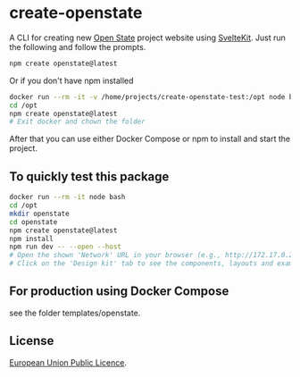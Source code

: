 # create-openstate
A CLI for creating new [Open State](https://openstate.eu) project website using [SvelteKit](https://kit.svelte.dev). Just run the following and follow the prompts.

```bash
npm create openstate@latest
```

Or if you don't have npm installed
```bash
docker run --rm -it -v /home/projects/create-openstate-test:/opt node bash
cd /opt
npm create openstate@latest
# Exit docker and chown the folder
```

After that you can use either Docker Compose or npm to install and start the project.

## To quickly test this package
```bash
docker run --rm -it node bash
cd /opt
mkdir openstate
cd openstate
npm create openstate@latest
npm install
npm run dev -- --open --host
# Open the shown 'Network' URL in your browser (e.g., http://172.17.0.2:5173/)
# Click on the 'Design kit' tab to see the components, layouts and examples
```

## For production using Docker Compose
see the folder templates/openstate.

## License
[European Union Public Licence](LICENSE).
